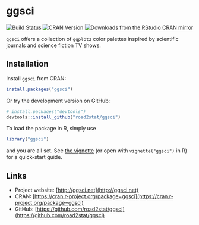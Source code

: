 # ggsci

[![Build Status](https://travis-ci.org/road2stat/ggsci.svg?branch=master)](https://travis-ci.org/road2stat/ggsci)
[![CRAN Version](http://www.r-pkg.org/badges/version/ggsci)](https://cran.r-project.org/package=ggsci)
[![Downloads from the RStudio CRAN mirror](http://cranlogs.r-pkg.org/badges/ggsci)](http://cranlogs.r-pkg.org/badges/ggsci)

`ggsci` offers a collection of `ggplot2` color palettes inspired by scientific journals and science fiction TV shows.

## Installation

Install `ggsci` from CRAN:

```r
install.packages("ggsci")
```

Or try the development version on GitHub:

```r
# install.packages("devtools")
devtools::install_github("road2stat/ggsci")
```

To load the package in R, simply use

```r
library("ggsci")
```

and you are all set. See [the vignette](https://cran.r-project.org/web/packages/ggsci/vignettes/ggsci.html) (or open with `vignette("ggsci")` in R) for a quick-start guide.

## Links

* Project website: [http://ggsci.net](http://ggsci.net)
* CRAN: [https://cran.r-project.org/package=ggsci](https://cran.r-project.org/package=ggsci)
* GitHub: [https://github.com/road2stat/ggsci](https://github.com/road2stat/ggsci)
